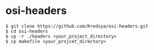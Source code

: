 # osi-headers

```console
$ git clone https://github.com/Kredsya/osi-headers.git
$ cd osi-headers
$ cp -r ./headers <your_project_directory>
$ cp makefile <your_projcet_directory>
```